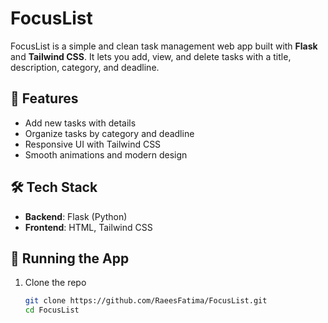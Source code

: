 # FocusList

FocusList is a simple and clean task management web app built with **Flask** and **Tailwind CSS**. It lets you add, view, and delete tasks with a title, description, category, and deadline.

## 🚀 Features

- Add new tasks with details
- Organize tasks by category and deadline
- Responsive UI with Tailwind CSS
- Smooth animations and modern design

## 🛠️ Tech Stack

- **Backend**: Flask (Python)
- **Frontend**: HTML, Tailwind CSS

## 🧪 Running the App

1. Clone the repo  
   ```bash
   git clone https://github.com/RaeesFatima/FocusList.git
   cd FocusList
